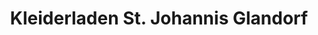 ---
title: "Kleiderladen St. Johannis Glandorf"
url: /glandorf/kleiderladen-st-johannis-glandorf/
shop: Kleidung
---